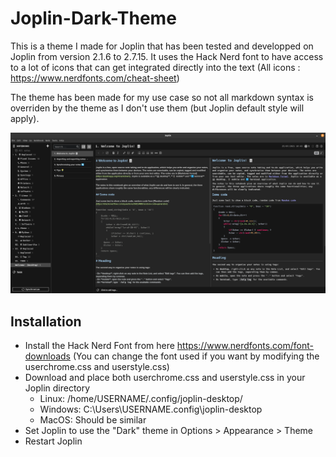# Joplin-Dark-Theme

This is a theme I made for Joplin that has been tested and developped on Joplin from version 2.1.6 to 2.7.15. It uses the Hack Nerd font to have access to a lot of icons that can get integrated directly into the text (All icons : https://www.nerdfonts.com/cheat-sheet)

The theme has been made for my use case so not all markdown syntax is overriden by the theme as I don't use them (but Joplin default style will apply).

![alt text](https://raw.githubusercontent.com/Liscum/Joplin-Dark-Theme/main/images/image1.png)



## Installation

* Install the Hack Nerd Font from here https://www.nerdfonts.com/font-downloads (You can change the font used if you want by modifying the userchrome.css and userstyle.css)
* Download and place both userchrome.css and userstyle.css in your Joplin directory
  *  Linux: /home/USERNAME/.config/joplin-desktop/
  *  Windows: C:\Users\USERNAME\.config\joplin-desktop
  *  MacOS: Should be similar
* Set Joplin to use the "Dark" theme in Options > Appearance > Theme
* Restart Joplin

